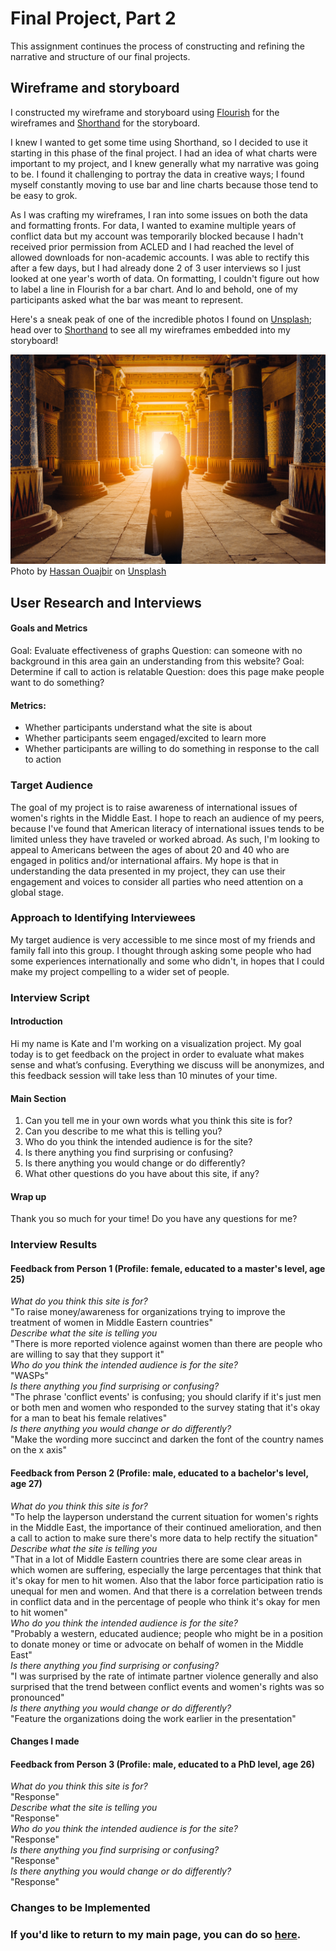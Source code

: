 # Final Project, Part 2
This assignment continues the process of constructing and refining the narrative and structure of our final projects.

## Wireframe and storyboard
I constructed my wireframe and storyboard using [Flourish](https://flourish.studio) for the wireframes and [Shorthand](https://shorthand.com/organisations/JSrgFWI7zn) for the storyboard. 

I knew I wanted to get some time using Shorthand, so I decided to use it starting in this phase of the final project. I had an idea of what charts were important to my project, and I knew generally what my narrative was going to be. I found it challenging to portray the data in creative ways; I found myself constantly moving to use bar and line charts because those tend to be easy to grok.

As I was crafting my wireframes, I ran into some issues on both the data and formatting fronts. For data, I wanted to examine multiple years of conflict data but my account was temporarily blocked because I hadn't received prior permission from ACLED and I had reached the level of allowed downloads for non-academic accounts. I was able to rectify this after a few days, but I had already done 2 of 3 user interviews so I just looked at one year's worth of data.
On formatting, I couldn't figure out how to label a line in Flourish for a bar chart. And lo and behold, one of my participants asked what the bar was meant to represent.

Here's a sneak peak of one of the incredible photos I found on [Unsplash](https://unsplash.com/s/photos/egypt?utm_source=unsplash&utm_medium=referral&utm_content=creditCopyText); head over to [Shorthand](https://shorthand.com/organisations/JSrgFWI7zn) to see all my wireframes embedded into my storyboard!

![Opening Presentation Photo](ouajbir-unsplash.jpg)
Photo by [Hassan Ouajbir](https://unsplash.com/@hazardos?utm_source=unsplash&utm_medium=referral&utm_content=creditCopyText) on [Unsplash](https://unsplash.com/s/photos/egypt?utm_source=unsplash&utm_medium=referral&utm_content=creditCopyText)
<br>
## User Research and Interviews
#### Goals and Metrics
Goal: Evaluate effectiveness of graphs
Question: can someone with no background in this area gain an understanding from this website?
Goal: Determine if call to action is relatable
Question: does this page make people want to do something?
#### Metrics:
- Whether participants understand what the site is about
- Whether participants seem engaged/excited to learn more 
- Whether participants are willing to do something in response to the call to action

### Target Audience
The goal of my project is to raise awareness of international issues of women's rights in the Middle East. I hope to reach an audience of my peers, because I've found that American literacy of international issues tends to be limited unless they have traveled or worked abroad. As such, I'm looking to appeal to Americans between the ages of about 20 and 40 who are engaged in politics and/or international affairs. My hope is that in understanding the data presented in my project, they can use their engagement and voices to consider all parties who need attention on a global stage.
### Approach to Identifying Interviewees
My target audience is very accessible to me since most of my friends and family fall into this group. I thought through asking some people who had some experiences internationally and some who didn't, in hopes that I could make my project compelling to a wider set of people.
### Interview Script
#### Introduction
Hi my name is Kate and I'm working on a visualization project. My goal today is to get feedback on the project in order to evaluate what makes sense and what’s confusing. Everything we discuss will be anonymizes, and this feedback session will take less than 10 minutes of your time.
#### Main Section
1. Can you tell me in your own words what you think this site is for?
2. Can you describe to me what this is telling you?
3. Who do you think the intended audience is for the site?
4. Is there anything you find surprising or confusing?
5. Is there anything you would change or do differently?
6. What other questions do you have about this site, if any?

#### Wrap up
Thank you so much for your time! Do you have any questions for me?

### Interview Results
#### Feedback from Person 1 (Profile: female, educated to a master's level, age 25)
_What do you think this site is for?_<br>
"To raise money/awareness for organizations trying to improve the treatment of women in Middle Eastern countries"<br>
_Describe what the site is telling you_<br>
"There is more reported violence against women than there are people who are willing to say that they support it"<br>
_Who do you think the intended audience is for the site?_<br>
"WASPs"<br>
_Is there anything you find surprising or confusing?_<br>
"The phrase 'conflict events' is confusing; you should clarify if it's just men or both men and women who responded to the survey stating that it's okay for a man to beat his female relatives"<br>
_Is there anything you would change or do differently?_<br>
"Make the wording more succinct and darken the font of the country names on the x axis"<br>

#### Feedback from Person 2 (Profile: male, educated to a bachelor's level, age 27)
_What do you think this site is for?_<br>
"To help the layperson understand the current situation for women's rights in the Middle East, the importance of their continued amelioration, and then a call to action to make sure there's more data to help rectify the situation"<br>
_Describe what the site is telling you_<br>
"That in a lot of Middle Eastern countries there are some clear areas in which women are suffering, especially the large percentages that think that it's okay for men to hit women. Also that the labor force participation ratio is unequal for men and women. And that there is a correlation between trends in conflict data and in the percentage of people who think it's okay for men to hit women"<br>
_Who do you think the intended audience is for the site?_<br>
"Probably a western, educated audience; people who might be in a position to donate money or time or advocate on behalf of women in the Middle East"<br>
_Is there anything you find surprising or confusing?_<br>
"I was surprised by the rate of intimate partner violence generally and also surprised that the trend between conflict events and women's rights was so pronounced"<br>
_Is there anything you would change or do differently?_<br>
"Feature the organizations doing the work earlier in the presentation"<br>

#### Changes I made

#### Feedback from Person 3 (Profile: male, educated to a PhD level, age 26)
_What do you think this site is for?_<br>
"Response"<br>
_Describe what the site is telling you_<br>
"Response"<br>
_Who do you think the intended audience is for the site?_<br>
"Response"<br>
_Is there anything you find surprising or confusing?_<br>
"Response"<br>
_Is there anything you would change or do differently?_<br>
"Response"<br>

### Changes to be Implemented




### If you'd like to return to my main page, you can do so [here](/README.md).

